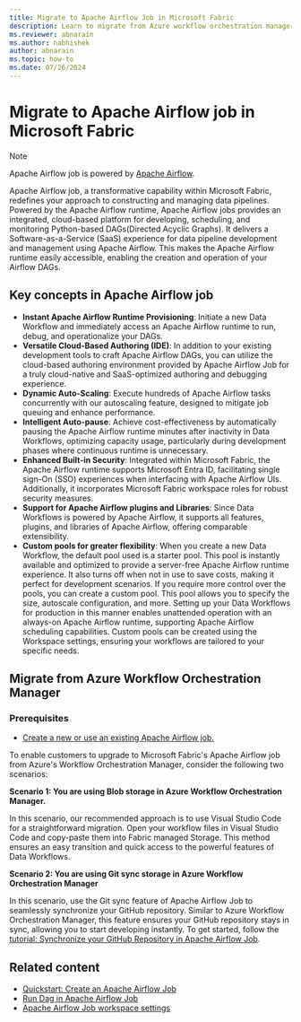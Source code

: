 ```yaml
---
title: Migrate to Apache Airflow Job in Microsoft Fabric
description: Learn to migrate from Azure workflow orchestration manager to Apache Airflow Job in Microsoft Fabric.
ms.reviewer: abnarain
ms.author: nabhishek
author: abnarain
ms.topic: how-to
ms.date: 07/26/2024
---
```


# Migrate to Apache Airflow job in Microsoft Fabric

> [!NOTE]
> Apache Airflow job is powered by [Apache Airflow](https://airflow.apache.org/).

Apache Airflow job, a transformative capability within Microsoft Fabric, redefines your approach to constructing and managing data pipelines. Powered by the Apache Airflow runtime, Apache Airflow jobs provides an integrated, cloud-based platform for developing, scheduling, and monitoring Python-based DAGs(Directed Acyclic Graphs). It delivers a Software-as-a-Service (SaaS) experience for data pipeline development and management using Apache Airflow. This makes the Apache Airflow runtime easily accessible, enabling the creation and operation of your Airflow DAGs.

## Key concepts in Apache Airflow job

- **Instant Apache Airflow Runtime Provisioning**: Initiate a new Data Workflow and immediately access an Apache Airflow runtime to run, debug, and operationalize your DAGs.
- **Versatile Cloud-Based Authoring (IDE)**: In addition to your existing development tools to craft Apache Airflow DAGs, you can utilize the cloud-based authoring environment provided by Apache Airflow Job for a truly cloud-native and SaaS-optimized authoring and debugging experience.
- **Dynamic Auto-Scaling**: Execute hundreds of Apache Airflow tasks concurrently with our autoscaling feature, designed to mitigate job queuing and enhance performance.
- **Intelligent Auto-pause**: Achieve cost-effectiveness by automatically pausing the Apache Airflow runtime minutes after inactivity in Data Workflows, optimizing capacity usage, particularly during development phases where continuous runtime is unnecessary.
- **Enhanced Built-in Security**: Integrated within Microsoft Fabric, the Apache Airflow runtime supports Microsoft Entra ID, facilitating single sign-On (SSO) experiences when interfacing with Apache Airflow UIs. Additionally, it incorporates Microsoft Fabric workspace roles for robust security measures.
- **Support for Apache Airflow plugins and Libraries**: Since Data Workflows is powered by Apache Airflow, it supports all features, plugins, and libraries of Apache Airflow, offering comparable extensibility.
- **Custom pools for greater flexibility**: When you create a new Data Workflow, the default pool used is a starter pool. This pool is instantly available and optimized to provide a server-free Apache Airflow runtime experience. It also turns off when not in use to save costs, making it perfect for development scenarios. If you require more control over the pools, you can create a custom pool. This pool allows you to specify the size, autoscale configuration, and more. Setting up your Data Workflows for production in this manner enables unattended operation with an always-on Apache Airflow runtime, supporting Apache Airflow scheduling capabilities. Custom pools can be created using the Workspace settings, ensuring your workflows are tailored to your specific needs.

## Migrate from Azure Workflow Orchestration Manager

### Prerequisites

- [Create a new or use an existing Apache Airflow job.](../data-factory/create-apache-airflow-jobs.md)

To enable customers to upgrade to Microsoft Fabric's Apache Airflow job from Azure's Workflow Orchestration Manager, consider the following two scenarios:

**Scenario 1: You are using Blob storage in Azure Workflow Orchestration Manager.**

In this scenario, our recommended approach is to use Visual Studio Code for a straightforward migration. Open your workflow files in Visual Studio Code and copy-paste them into Fabric managed Storage. This method ensures an easy transition and quick access to the powerful features of Data Workflows.

**Scenario 2: You are using Git sync storage in Azure Workflow Orchestration Manager**

In this scenario, use the Git sync feature of Apache Airflow Job to seamlessly synchronize your GitHub repository. Similar to Azure Workflow Orchestration Manager, this feature ensures your GitHub repository stays in sync, allowing you to start developing instantly. To get started, follow the [tutorial: Synchronize your GitHub Repository in Apache Airflow Job](../data-factory/apache-airflow-jobs-sync-git-repo.md).

## Related content

- [Quickstart: Create an Apache Airflow Job](../data-factory/create-apache-airflow-jobs.md)
- [Run Dag in Apache Airflow Job](../data-factory/apache-airflow-jobs-hello-world.md)
- [Apache Airflow Job workspace settings](../data-factory/apache-airflow-jobs-workspace-settings.md)
